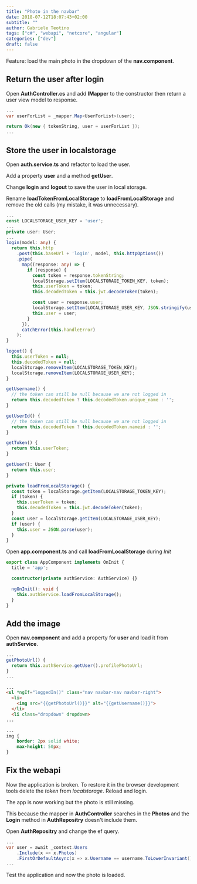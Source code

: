 ```yaml
---
title: "Photo in the navbar"
date: 2018-07-12T18:07:43+02:00
subtitle: ""
author: Gabriele Teotino
tags: ["c#", "webapi", "netcore", "angular"]
categories: ["dev"]
draft: false
---
```


Feature: load the main photo in the dropdown of the **nav.component**.

<!--more-->

## Return the user after login

Open **AuthController.cs** and add **IMapper** to the constructor then return a user view model to response.

```csharp
...
var userForList = _mapper.Map<UserForList>(user);

return Ok(new { tokenString, user = userForList });
...
```

## Store the user in localstorage

Open **auth.service.ts** and refactor to load the user.

Add a property **user** and a method **getUser**.

Change **login** and **logout** to save the user in local storage.

Rename **loadTokenFromLocalStorage** to **loadFromLocalStorage** and remove the old calls (my mistake, it was unnecessary).

```typescript
...
const LOCALSTORAGE_USER_KEY = 'user';
...
private user: User;
...
login(model: any) {
  return this.http
    .post(this.baseUrl + 'login', model, this.httpOptions())
    .pipe(
      map((response: any) => {
        if (response) {
          const token = response.tokenString;
          localStorage.setItem(LOCALSTORAGE_TOKEN_KEY, token);
          this.userToken = token;
          this.decodedToken = this.jwt.decodeToken(token);

          const user = response.user;
          localStorage.setItem(LOCALSTORAGE_USER_KEY, JSON.stringify(user));
          this.user = user;
        }
      }),
      catchError(this.handleError)
    );
}

logout() {
  this.userToken = null;
  this.decodedToken = null;
  localStorage.removeItem(LOCALSTORAGE_TOKEN_KEY);
  localStorage.removeItem(LOCALSTORAGE_USER_KEY);
}

getUsername() {
  // the token can still be null because we are not logged in
  return this.decodedToken ? this.decodedToken.unique_name : '';
}

getUserId() {
  // the token can still be null because we are not logged in
  return this.decodedToken ? this.decodedToken.nameid : '';
}

getToken() {
  return this.userToken;
}

getUser(): User {
  return this.user;
}

private loadFromLocalStorage() {
  const token = localStorage.getItem(LOCALSTORAGE_TOKEN_KEY);
  if (token) {
    this.userToken = token;
    this.decodedToken = this.jwt.decodeToken(token);
  }
  const user = localStorage.getItem(LOCALSTORAGE_USER_KEY);
  if (user) {
    this.user = JSON.parse(user);
  }
}

```

Open **app.component.ts** and call **loadFromLocalStorage** during *Init*

```typescript
export class AppComponent implements OnInit {
  title = 'app';

  constructor(private authService: AuthService) {}

  ngOnInit(): void {
    this.authService.loadFromLocalStorage();
  }
}
```

## Add the image

Open **nav.component** and add a property for **user** and load it from **authService**.

```typescript
...
getPhotoUrl() {
  return this.authService.getUser().profilePhotoUrl;
}
...
```

```html
...
<ul *ngIf="loggedIn()" class="nav navbar-nav navbar-right">
  <li>
    <img src="{{getPhotoUrl()}}" alt="{{getUsername()}}">
  </li>
  <li class="dropdown" dropdown>
...
```

```css
...
img {
    border: 2px solid white;
    max-height: 50px;
}
```

## Fix the webapi

Now the application is broken. To restore it in the browser development tools delete the *token* from *localstorage*. Reload and login.

The app is now working but the photo is still missing.

This because the mapper in **AuthController** searches in the **Photos** and the **Login** method in **AuthRepositry** doesn't include them.

Open **AuthRepositry** and change the ef query.

```csharp
...
var user = await _context.Users
    .Include(x => x.Photos)
    .FirstOrDefaultAsync(x => x.Username == username.ToLowerInvariant());
...
```

Test the application and now the photo is loaded.
